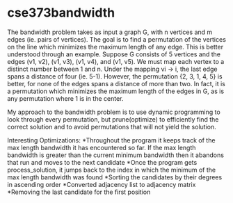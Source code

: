 # cse373bandwidth

The bandwidth problem takes as input a graph G, with n vertices and m edges (ie. pairs of vertices).
The goal is to find a permutation of the vertices on the line which minimizes the maximum length of any
edge. This is better understood through an example. Suppose G consists of 5 vertices and the edges (v1, v2),
(v1, v3), (v1, v4), and (v1, v5). We must map each vertex to a distinct number between 1 and n. Under the
mapping vi → i, the last edge spans a distance of four (ie. 5-1). However, the permutation {2, 3, 1, 4, 5} 
is better, for none of the edges spans a distance of more than two. In fact, it is a permutation which 
minimizes the maximum length of the edges in G, as is any permutation where 1 is in the center.

My approach to the bandwidth problem is to use dynamic programming to look through every permutation, but 
prune(optimize) to efficiently find the correct solution and to avoid permutations that will not yield the solution.

Interesting Optimizations:
*Throughout the program it keeps track of the max length bandwidth it has encountered so far. If the  max length bandwidth is greater than the current minimum bandwidth then it abandons that run and moves to the next candidate
*Once the program gets process_solution, it jumps back to the index in which the minimum of the max length bandwidth was found
*Sorting the candidates by their degrees in ascending order
*Converted adjacency list to adjacency matrix
*Removing the last candidate for the first position
